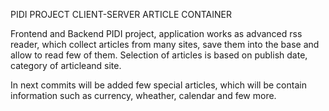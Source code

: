 PIDI PROJECT
CLIENT-SERVER ARTICLE CONTAINER

Frontend and Backend PIDI project, application works as advanced rss reader, which collect articles from many sites,
save them into the base and allow to read few of them. Selection of articles is based on publish date, category of articleand site.
 
In next commits will be added few special articles, which will be contain information such as currency, wheather, calendar and few more.
